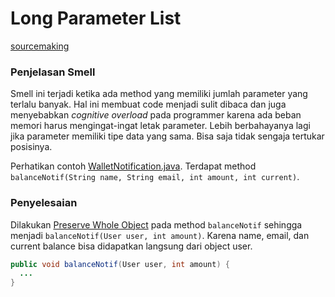 # Long Parameter List

[sourcemaking](https://sourcemaking.com/refactoring/smells/long-parameter-list)

### Penjelasan Smell

Smell ini terjadi ketika ada method yang memiliki jumlah parameter yang terlalu banyak. Hal ini membuat code menjadi sulit dibaca dan juga menyebabkan *cognitive overload* pada programmer karena ada beban memori harus mengingat-ingat letak parameter. Lebih berbahayanya lagi jika parameter memiliki tipe data yang sama. Bisa saja tidak sengaja tertukar posisinya.

Perhatikan contoh [WalletNotification.java](before/WalletNotification.java). Terdapat method `balanceNotif(String name, String email, int amount, int current)`.

### Penyelesaian


Dilakukan [Preserve Whole Object](https://sourcemaking.com/refactoring/preserve-whole-object) pada method `balanceNotif` sehingga menjadi `balanceNotif(User user, int amount)`. Karena name, email, dan current balance bisa didapatkan langsung dari object user.

```java
public void balanceNotif(User user, int amount) {
  ...
}
```
